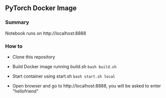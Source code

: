 ## PyTorch Docker Image

### Summary

Notebook runs on http://localhost:8888


### How to

- Clone this repository

- Build Docker image running build.sh `bash build.sh`

 - Start container using start.sh `bash start.sh local`

 - Open browser and go to http://localhost:8888, you will be asked to enter "hellofriend"